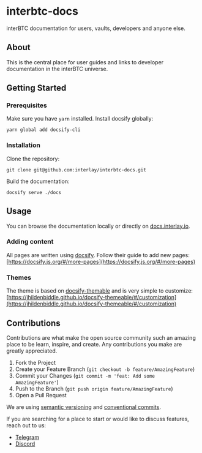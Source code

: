 # interbtc-docs

interBTC documentation for users, vaults, developers and anyone else.

## About

This is the central place for user guides and links to developer documentation in the interBTC universe.

## Getting Started

### Prerequisites

Make sure you have `yarn` installed. Install docsify globally:

```shell
yarn global add docsify-cli
```

### Installation

Clone the repository:

```shell
git clone git@github.com:interlay/interbtc-docs.git
```

Build the documentation:

```shell
docsify serve ./docs
```

## Usage

You can browse the documentation locally or directly on [docs.interlay.io](docs.interlay.io).


### Adding content

All pages are written using [docsify](https://docsify.js.org). Follow their guide to add new pages: [https://docsify.js.org/#/more-pages](https://docsify.js.org/#/more-pages)

### Themes

The theme is based on [docsify-themable](https://jhildenbiddle.github.io/docsify-themeable/) and is very simple to customize: [https://jhildenbiddle.github.io/docsify-themeable/#/customization](https://jhildenbiddle.github.io/docsify-themeable/#/customization)

## Contributions

Contributions are what make the open source community such an amazing place to be learn, inspire, and create. Any contributions you make are greatly appreciated.

1. Fork the Project
2. Create your Feature Branch (`git checkout -b feature/AmazingFeature`)
3. Commit your Changes (`git commit -m 'feat: Add some AmazingFeature'`)
4. Push to the Branch (`git push origin feature/AmazingFeature`)
5. Open a Pull Request

We are using [semantic versioning](https://semver.org/) and [conventional commits](https://www.conventionalcommits.org/en/v1.0.0-beta.2/#summary).

If you are searching for a place to start or would like to discuss features, reach out to us:

-   [Telegram](t.me/interlay)
-   [Discord](https://discord.gg/KgCYK3MKSf)
